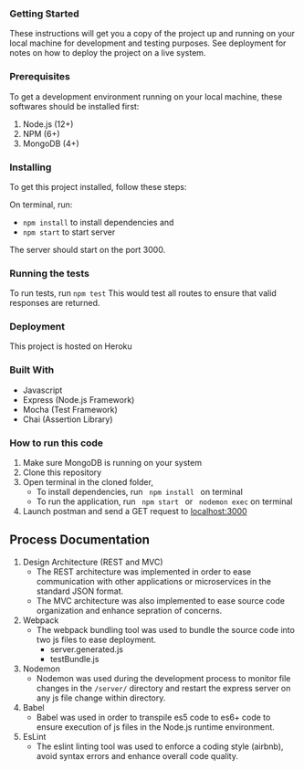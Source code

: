 ### Getting Started

These instructions will get you a copy of the project up and running on your local machine for development and testing purposes. See deployment for notes on how to deploy the project on a live system.


### Prerequisites
To get a development environment running on your local machine, these softwares should be installed first:
1. Node.js (12+)
2. NPM (6+)
3. MongoDB (4+)


### Installing
To get this project installed, follow these steps:

On terminal, run:

- ```npm install``` to install dependencies and 
- ```npm start``` to start server

The server should start on the port 3000.

### Running the tests
To run tests, run ```npm test``` This would test all routes to ensure that valid responses are returned.

### Deployment
This project is hosted on Heroku

### Built With
- Javascript
- Express (Node.js Framework)
- Mocha (Test Framework)
- Chai (Assertion Library)

### How to run this code
1. Make sure MongoDB is running on your system
2. Clone this repository
3. Open terminal in the cloned folder,
   - To install dependencies, run ```  npm install  ``` on terminal
   - To run the application, run ```  npm start  ``` or ``` nodemon exec``` on terminal
4. Launch postman and send a GET request to [localhost:3000](http://localhost:3000/)

## Process Documentation
1. Design Architecture (REST and MVC)
    - The REST architecture was implemented in order to ease communication with other applications or microservices in the standard JSON format.
    - The MVC architecture was also implemented to ease source code organization and enhance sepration of concerns.
2. Webpack
    - The webpack bundling tool was used to bundle the source code into two js files to ease deployment.
        - server.generated.js
        - testBundle.js
3. Nodemon
    - Nodemon was used during the development process to monitor file changes in the ``` /server/ ``` directory and restart the express server on any js file change within directory.
4. Babel
    - Babel was used in order to transpile es5 code to es6+ code to ensure execution of js files in the Node.js runtime environment.
5. EsLint
    - The eslint linting tool was used to enforce a coding style (airbnb), avoid syntax errors and enhance overall code quality.
